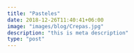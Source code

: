 ```yaml
---
title: "Pasteles"
date: 2018-12-26T11:40:41+06:00
image: "images/blog/Crepas.jpg"
description: "this is meta description"
type: "post"
---
```


